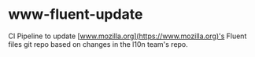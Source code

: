# www-fluent-update

CI Pipeline to update [www.mozilla.org](https://www.mozilla.org)'s Fluent files git repo based on changes in the l10n team's repo.
